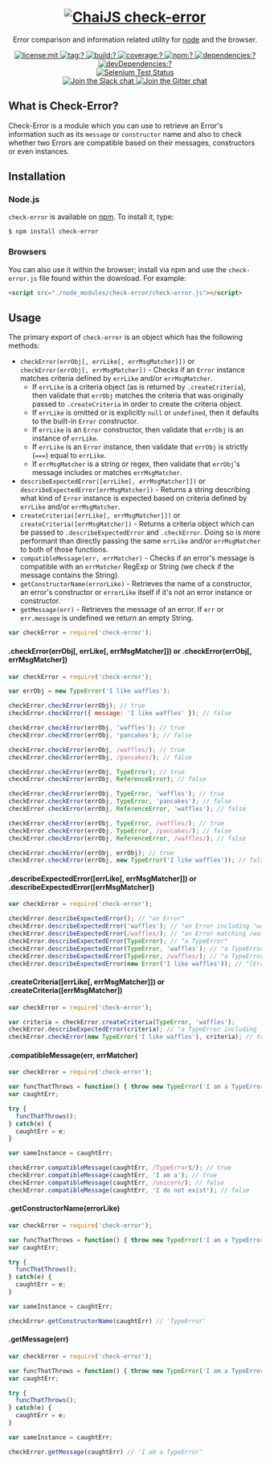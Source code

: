 <h1 align=center>
  <a href="http://chaijs.com" title="Chai Documentation">
    <img alt="ChaiJS" src="http://chaijs.com/img/chai-logo.png"/> check-error
  </a>
</h1>

<p align=center>
  Error comparison and information related utility for <a href="http://nodejs.org">node</a> and the browser.
</p>

<p align=center>
  <a href="./LICENSE">
    <img
      alt="license:mit"
      src="https://img.shields.io/badge/license-mit-green.svg?style=flat-square"
    />
  </a>
  <a href="https://github.com/chaijs/check-error/releases">
    <img
      alt="tag:?"
      src="https://img.shields.io/github/tag/chaijs/check-error.svg?style=flat-square"
    />
  </a>
  <a href="https://travis-ci.org/chaijs/check-error">
    <img
      alt="build:?"
      src="https://img.shields.io/travis/chaijs/check-error/master.svg?style=flat-square"
    />
  </a>
  <a href="https://coveralls.io/r/chaijs/check-error">
    <img
      alt="coverage:?"
      src="https://img.shields.io/coveralls/chaijs/check-error/master.svg?style=flat-square"
    />
  </a>
  <a href="https://www.npmjs.com/packages/check-error">
    <img
      alt="npm:?"
      src="https://img.shields.io/npm/v/check-error.svg?style=flat-square"
    />
  </a>
  <a href="https://www.npmjs.com/packages/check-error">
    <img
      alt="dependencies:?"
      src="https://img.shields.io/npm/dm/check-error.svg?style=flat-square"
    />
  </a>
  <a href="">
    <img
      alt="devDependencies:?"
      src="https://img.shields.io/david/chaijs/check-error.svg?style=flat-square"
    />
  </a>
  <br/>
  <a href="https://saucelabs.com/u/chaijs-check-error">
    <img
      alt="Selenium Test Status"
      src="https://saucelabs.com/browser-matrix/chaijs-check-error.svg"
    />
  </a>
  <br>
  <a href="https://chai-slack.herokuapp.com/">
    <img
      alt="Join the Slack chat"
      src="https://img.shields.io/badge/slack-join%20chat-E2206F.svg?style=flat-square"
    />
  </a>
  <a href="https://gitter.im/chaijs/chai">
    <img
      alt="Join the Gitter chat"
      src="https://img.shields.io/badge/gitter-join%20chat-D0104D.svg?style=flat-square"
    />
  </a>
</p>

## What is Check-Error?

Check-Error is a module which you can use to retrieve an Error's information such as its `message` or `constructor` name and also to check whether two Errors are compatible based on their messages, constructors or even instances.

## Installation

### Node.js

`check-error` is available on [npm](http://npmjs.org). To install it, type:

    $ npm install check-error

### Browsers

You can also use it within the browser; install via npm and use the `check-error.js` file found within the download. For example:

```html
<script src="./node_modules/check-error/check-error.js"></script>
```

## Usage

The primary export of `check-error` is an object which has the following methods:

* `checkError(errObj[, errLike[, errMsgMatcher]])` or `checkError(errObj[, errMsgMatcher])` - Checks if an `Error` instance matches criteria defined by `errLike` and/or `errMsgMatcher`.
    * If `errLike` is a criteria object (as is returned by `.createCriteria`), then validate that `errObj` matches the criteria that was originally passed to `.createCriteria` in order to create the criteria object.
    * If `errLike` is omitted or is explicitly `null` or `undefined`, then it defaults to the built-in `Error` constructor.
    * If `errLike` is an `Error` constructor, then validate that `errObj` is an instance of `errLike`.
    * If `errLike` is an `Error` instance, then validate that `errObj` is strictly (`===`) equal to `errLike`.
    * If `errMsgMatcher` is a string or regex, then validate that `errObj`'s message includes or matches `errMsgMatcher`.
* `describeExpectedError([errLike[, errMsgMatcher]])` or `describeExpectedError[errMsgMatcher])` - Returns a string describing what kind of `Error` instance is expected based on criteria defined by `errLike` and/or `errMsgMatcher`.
* `createCriteria([errLike[, errMsgMatcher]])` or `createCriteria([errMsgMatcher])` - Returns a criteria object which can be passed to `.describeExpectedError` and `.checkError`. Doing so is more performant than directly passing the same `errLike` and/or `errMsgMatcher` to both of those functions.
* `compatibleMessage(err, errMatcher)` - Checks if an error's message is compatible with an `errMatcher` RegExp or String (we check if the message contains the String).
* `getConstructorName(errorLike)` - Retrieves the name of a constructor, an error's constructor or `errorLike` itself if it's not an error instance or constructor.
* `getMessage(err)` - Retrieves the message of an error. If `err` or `err.message` is undefined we return an empty String.

```js
var checkError = require('check-error');
```

#### .checkError(errObj[, errLike[, errMsgMatcher]]) or .checkError(errObj[, errMsgMatcher])

```js
var checkError = require('check-error');

var errObj = new TypeError('I like waffles');

checkError.checkError(errObj); // true
checkError.checkError({ message: 'I like waffles' }); // false

checkError.checkError(errObj, 'waffles'); // true
checkError.checkError(errObj, 'pancakes'); // false

checkError.checkError(errObj, /waffles/); // true
checkError.checkError(errObj, /pancakes/); // false

checkError.checkError(errObj, TypeError); // true
checkError.checkError(errObj, ReferenceError); // false

checkError.checkError(errObj, TypeError, 'waffles'); // true
checkError.checkError(errObj, TypeError, 'pancakes'); // false
checkError.checkError(errObj, ReferenceError, 'waffles'); // false

checkError.checkError(errObj, TypeError, /waffles/); // true
checkError.checkError(errObj, TypeError, /pancakes/); // false
checkError.checkError(errObj, ReferenceError, /waffles/); // false

checkError.checkError(errObj, errObj); // true
checkError.checkError(errObj, new TypeError('I like waffles')); // false
```

#### .describeExpectedError([errLike[, errMsgMatcher]]) or .describeExpectedError([errMsgMatcher])

```js
var checkError = require('check-error');

checkError.describeExpectedError(); // "an Error"
checkError.describeExpectedError('waffles'); // "an Error including 'waffles'"
checkError.describeExpectedError(/waffles/); // "an Error matching /waffles/"
checkError.describeExpectedError(TypeError); // "a TypeError"
checkError.describeExpectedError(TypeError, 'waffles'); // "a TypeError including 'waffles'"
checkError.describeExpectedError(TypeError, /waffles/); // "a TypeError matching /waffles/"
checkError.describeExpectedError(new Error('I like waffles')); // "[Error: I like waffles]"
```

#### .createCriteria([errLike[, errMsgMatcher]]) or .createCriteria([errMsgMatcher])

```js
var checkError = require('check-error');

var criteria = checkError.createCriteria(TypeError, 'waffles');
checkError.describeExpectedError(criteria); // "a TypeError including 'waffles'"
checkError.checkError(new TypeError('I like waffles'), criteria); // true
```

#### .compatibleMessage(err, errMatcher)

```js
var checkError = require('check-error');

var funcThatThrows = function() { throw new TypeError('I am a TypeError') };
var caughtErr;

try {
  funcThatThrows();
} catch(e) {
  caughtErr = e;
}

var sameInstance = caughtErr;

checkError.compatibleMessage(caughtErr, /TypeError$/); // true
checkError.compatibleMessage(caughtErr, 'I am a'); // true
checkError.compatibleMessage(caughtErr, /unicorn/); // false
checkError.compatibleMessage(caughtErr, 'I do not exist'); // false
```

#### .getConstructorName(errorLike)

```js
var checkError = require('check-error');

var funcThatThrows = function() { throw new TypeError('I am a TypeError') };
var caughtErr;

try {
  funcThatThrows();
} catch(e) {
  caughtErr = e;
}

var sameInstance = caughtErr;

checkError.getConstructorName(caughtErr) // 'TypeError'
```

#### .getMessage(err)

```js
var checkError = require('check-error');

var funcThatThrows = function() { throw new TypeError('I am a TypeError') };
var caughtErr;

try {
  funcThatThrows();
} catch(e) {
  caughtErr = e;
}

var sameInstance = caughtErr;

checkError.getMessage(caughtErr) // 'I am a TypeError'
```
